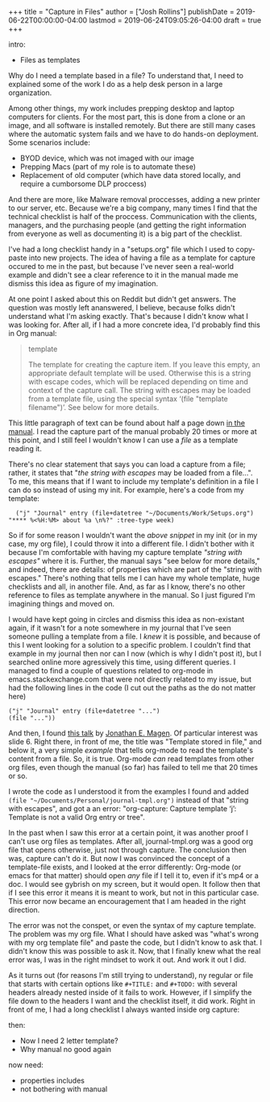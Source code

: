 +++
title = "Capture in Files"
author = ["Josh Rollins"]
publishDate = 2019-06-22T00:00:00-04:00
lastmod = 2019-06-24T09:05:26-04:00
draft = true
+++

<!--more-->

intro:

-   Files as templates

Why do I need a template based in a file? To understand that, I need to explained some of the work I do as a help desk person in a large organization.

Among other things, my work includes prepping desktop and laptop computers for clients. For the most part, this is done from a clone or an image, and all software is installed remotely. But there are still many cases where the automatic system fails and we have to do hands-on deployment. Some scenarios include:

-   BYOD device, which was not imaged with our image
-   Prepping Macs (part of my role is to automate these)
-   Replacement of old computer (which have data stored locally, and require a cumborsome DLP proccess)

And there are more, like Malware removal proccesses, adding a new printer to our server, etc. Because we're a big company, many times I find that the technical checklist is half of the proccess. Communication with the clients, managers, and the purchasing people (and getting the right information from everyone as well as documenting it) is a big part of the checklist.

I've had a long checklist handy in a "setups.org" file which I used to copy-paste into new projects. The idea of having a file as a template for capture occured to me in the past, but because I've never seen a real-world example and didn't see a clear reference to it in the manual made me dismiss this idea as figure of my imagination.

At one point I asked about this on Reddit but didn't get answers. The question was mostly left ananswered, I believe, because folks didn't understand what I'm asking exactly. That's because I didn't know what I was looking for. After all, if I had a more concrete idea, I'd probably find this in Org manual:

> template
>
> The template for creating the capture item. If you leave this empty, an appropriate default template will be used. Otherwise this is a string with escape codes, which will be replaced depending on time and context of the capture call. The string with escapes may be loaded from a template file, using the special syntax ‘(file "template filename")’. See below for more details.

This little paragraph of text can be found about half a page down [in the manual](https://orgmode.org/manual/Template-elements.html#Template-elements). I read the capture part of the manual probably 20 times or more at this point, and I still feel I wouldn't know I can use a _file_ as a template reading it.

There's no clear statement that says you can load a capture from a file; rather, it states that "_the string with escapes_ may be loaded from a file...". To me, this means that if I want to include my template's definition in a file I can do so instead of using my init. For example, here's a code from my template:

```nil
  ("j" "Journal" entry (file+datetree "~/Documents/Work/Setups.org")
"**** %<%H:%M> about %a \n%?" :tree-type week)
```

So if for some reason I wouldn't want the _above snippet_ in my init (or in my case, my org file), I could throw it into a different file. I didn't bother with it because I'm comfortable with having my capture template _"string with escapes"_ where it is. Further, the manual says "see below for more details," and indeed, there are details: of properties which are part of the "string with escapes." There's nothing that tells me I can have my whole template, huge checklists and all, in another file. And, as far as I know, there's no other reference to files as template anywhere in the manual. So I just figured I'm imagining things and moved on.

I would have kept going in circles and dismiss this idea as non-existant again, if it wasn't for a note somewhere in my journal that I've seen someone pulling a template from a file. I _knew_ it is possible, and because of this I went looking for a solution to a specific problem. I couldn't find that example in my journal then nor can I now (which is why I didn't post it), but I searched online more agressively this time, using different queries. I managed to find a couple of questions related to org-mode in emacs.stackexchange.com that were not directly related to my issue, but had the following lines in the code (I cut out the paths as the do not matter here)

```nil
("j" "Journal" entry (file+datetree "...")
(file "..."))
```

And then, I found [this talk](https://emacsnyc.org/assets/documents/how-i-use-org-capture-and-stuff.pdf) by [Jonathan E. Magen](https://twitter.com/yonkeltron). Of particular interest was slide 6. Right there, in front of me, the title was "Template stored in file," and below it, a very simple _example_ that tells org-mode to read the template's content from a file. So, it is true. Org-mode _can_ read templates from other org files, even though the manual (so far) has failed to tell me that 20 times or so.

I wrote the code as I understood it from the examples I found and added `(file "~/Documents/Personal/journal-tmpl.org")` instead of that "string with escapes", and got a an error: "org-capture: Capture template ‘j’: Template is not a valid Org entry or tree".

In the past when I saw this error at a certain point, it was another proof I can't use org files as templates. After all, journal-tmpl.org was a good org file that opens otherwise, just not through capture. The conclusion then was, capture can't do it. But now I was convinced the concept of a template-file exists, and I looked at the error differently: Org-mode (or emacs for that matter) should open _any_ file if I tell it to, even if it's mp4 or a doc. I would see gybrish on my screen, but it would open. It follow then that if I see this error it means it is meant to work, but not in this particular case. This error now became an encouragement that I am headed in the right direction.

The error was not the conspet, or even the syntax of my capture template. The problem was my org file. What I should have asked was "what's wrong with my org template file" and paste the code, but I didn't know to ask that. I didn't know this was possible to ask it. Now, that I finally knew what the real error was, I was in the right mindset to work it out. And work it out I did.

As it turns out (for reasons I'm still trying to understand), ny regular or file that starts with certain options like `#+TITLE:` and `#+TODO:` with several headers already nested inside of it fails to work. However, if I simplify the file down to the headers I want and the checklist itself, it did work. Right in front of me, I had a long checklist I always wanted inside org capture:

then:

-   Now I need 2 letter template?
-   Why manual no good again

now need:

-   properties includes
-   not bothering with manual